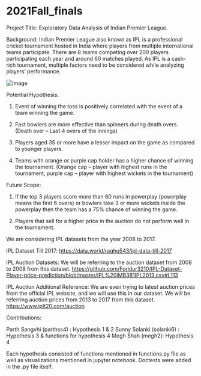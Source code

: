 # 2021Fall_finals

Project Title: Exploratory Data Analysis of Indian Premier League.

Background: Indian Premier League also known as IPL is a professional cricket tournament hosted in India where players from multiple international teams participate. There are 8 teams competing over 200 players participating each year and around 60 matches played. As IPL is a cash-rich tournament, multiple factors need to be considered while analyzing players’ performance.

![image](https://user-images.githubusercontent.com/87818442/144640653-e1185de0-3331-4423-abc4-4779a081dc27.png)

Potential Hypothesis:

1. Event of winning the toss is positively correlated with the event of a team winning the game.

2. Fast bowlers are more effective than spinners during death overs. (Death over – Last 4 overs of the innings)

3. Players aged 35 or more have a lesser impact on the game as compared to younger players.

4. Teams with orange or purple cap holder has a higher chance of winning the tournament. (Orange cap – player with highest runs in the tournament, purple cap – player with highest wickets in the tournament)

Future Scope: 

1. If the top 3 players score more than 60 runs in powerplay (powerplay means the first 6 overs) or bowlers take 3 or more wickets inside the powerplay then the team has a 75% chance of winning the game.

2. Players that sell for a higher price in the auction do not perform well in the tournament.

We are considering IPL datasets from the year 2008 to 2017.

IPL Dataset Till 2017: https://data.world/raghu543/ipl-data-till-2017

IPL Auction Datasets: We will be referring to the auction dataset from 2008 to 2008 from this dataset. https://github.com/Foridur3210/IPL-Dataset-Player-price-prediction/blob/master/IPL%20IMB381IPL2013.csv#L113

IPL Auction Additional Reference: We are even trying to latest auction prices from the official IPL website, and we will use this in our dataset. We will be referring auction prices from 2013 to 2017 from this dataset. https://www.iplt20.com/auction

Contributions:

Parth Sangvhi (parthss4) : Hypothesis 1 & 2
Sunny Solanki (solanki6) : Hypothesis 3 & functions for hypothesis 4
Megh Shah (megh2): Hypothesis 4

Each hypothesis consisted of functions mentioned in functions.py file as well as visualizations mentioned in jupyter notebook. Doctests were added in the .py file itself.